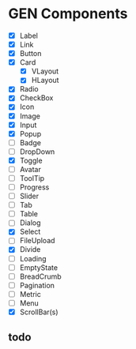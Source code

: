 # GEN Components

- [x] Label
- [x] Link
- [x] Button
- [x] Card
  - [x] VLayout
  - [x] HLayout
- [x] Radio
- [x] CheckBox
- [x] Icon
- [x] Image
- [x] Input
- [x] Popup
- [ ] Badge
- [ ] DropDown
- [x] Toggle
- [ ] Avatar
- [ ] ToolTip
- [ ] Progress
- [ ] Slider
- [ ] Tab
- [ ] Table
- [ ] Dialog
- [x] Select
- [ ] FileUpload
- [x] Divide
- [ ] Loading
- [ ] EmptyState
- [ ] BreadCrumb
- [ ] Pagination
- [ ] Metric
- [ ] Menu
- [x] ScrollBar(s)

## todo

